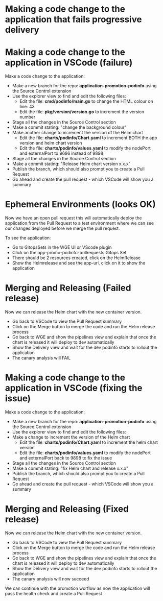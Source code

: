 # Making a code change to the application that fails progressive delivery

# Making a code change to the application in VSCode (failure)

Make a code change to the application:
* Make a new branch for the repo: **application-promotion-podinfo** using the Source Control extension
* Use the explorer view to find and edit the following files:
  * Edit the file: **cmd/podinfo/main.go** to change the HTML colour on line: 43
  * Edit the file: **pkg/version/version.go** to increment the version number
* Stage all the changes in the Source Control section
* Make a commit stating: "change the background colour"
* Make another change to increment the version of the Helm chart
  * Edit the file: **charts/podinfo/Chart.yaml** to increment BOTH the app version and helm chart version
  * Edit the file: **charts/podinfo/values.yaml** to modify the nodePort and externalPort to 9696 instead of 9898
* Stage all the changes in the Source Control section
* Make a commit stating: "Release Helm chart version x.x.x"
* Publish the branch, which should also prompt you to create a Pull Request
* Go ahead and create the pull request - which VSCode will show you a summary

# Ephemeral Environments (looks OK)

Now we have an open pull request this will automatically deploy the application from the Pull Request to a test environment where we can see our changes deployed before we merge the pull request.

To see the application:
* Go to GitopsSets in the WGE UI or VScode plugin
* Click on the app-promo-podinfo-pullrequests Gitops Set
* There should be 2 resources created, click on the HelmRelease
* Show the Helmrelease and see the app-url, click on it to show the application

# Merging and Releasing (Failed release)

Now we can release the Helm chart with the new container version.

* Go back to VSCode to view the Pull Request summary
* Click on the Merge button to merge the code and run the Helm release process
* Go back to WGE and show the pipelines view and explain that once the chart is released it will deploy to dev automatically
* Show the Delivery view and wait for the dev podinfo starts to rollout the application
* The canary analysis will FAIL

# Making a code change to the application in VSCode (fixing the issue)

Make a code change to the application:
* Make a new branch for the repo: **application-promotion-podinfo** using the Source Control extension
* Use the explorer view to find and edit the following files:
* Make a change to increment the version of the Helm chart
  * Edit the file: **charts/podinfo/Chart.yaml** to increment the helm chart version
  * Edit the file: **charts/podinfo/values.yaml** to modify the nodePort and externalPort back to 9898 to fix the issue
* Stage all the changes in the Source Control section
* Make a commit stating: "fix Helm chart and release x.x.x"
* Publish the branch, which should also prompt you to create a Pull Request
* Go ahead and create the pull request - which VSCode will show you a summary


# Merging and Releasing (Fixed release)

Now we can release the Helm chart with the new container version.

* Go back to VSCode to view the Pull Request summary
* Click on the Merge button to merge the code and run the Helm release process
* Go back to WGE and show the pipelines view and explain that once the chart is released it will deploy to dev automatically
* Show the Delivery view and wait for the dev podinfo starts to rollout the application
* The canary analysis will now succeed

We can continue with the promotion worflow as now the application will pass the health check and create a Pull Request
 
